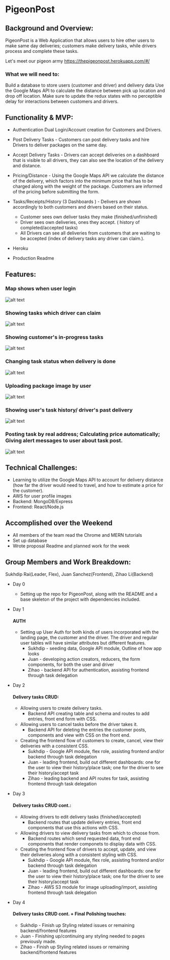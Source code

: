 # PigeonPost

## Background and Overview:
PigeonPost is a Web Application that allows users to hire other users to make same day deliveries; customers make delivery tasks, while drivers process and complete these tasks.

Let's meet our pigeon army https://thepigeonpost.herokuapp.com/#/

### What we will need to:
Build a database to store users (customer and driver) and delivery data
Use the Google Maps API to calculate the distance between pick up location and drop off location.
Make sure to update the redux states with no perceptible delay for interactions between customers and drivers.

## Functionality & MVP:

* Authentication Dual Login/Account creation for Customers and Drivers.

* Post Delivery Tasks -  Customers can post delivery tasks and hire Drivers to deliver packages on the same day.

* Accept Delivery Tasks  - Drivers can accept deliveries on a dashboard that is visible to all drivers, they can also see the location of the delivery and distance.

* Pricing/Distance - Using the Google Maps API we calculate the distance of the delivery, which factors into the minimum price that has to be charged along with the weight of the package. Customers are informed of the pricing before submitting the form.

* Tasks/Receipts/History (3 Dashboards ) - Delivers are shown accordingly to both customers and drivers based on their status.

  * Customer sees own deliver tasks they make (finished/unfinished)
  * Driver sees own deliveries, ones they accept. ( history of completed/accepted tasks)
  * All Drivers can see all deliveries from customers that are waiting to be accepted (index of delivery tasks any driver can claim.).

* Heroku
* Production Readme


## Features:


### Map shows when user login
![alt text](https://github.com/pockyhao518/pigeon_post/frontend/public/readme/map.gif)


### Showing tasks which driver can claim
![alt text](https://github.com/pockyhao518/pigeon_post/frontend/public/readme/claim.gif)


### Showing customer's in-progress tasks
![alt text](https://github.com/pockyhao518/pigeon_post/frontend/public/readme/progress.gif)


### Changing task status when delivery is done
![alt text](https://github.com/pockyhao518/pigeon_post/frontend/public/readme/status.gif)


### Uploading package image by user
![alt text](https://github.com/pockyhao518/pigeon_post/frontend/public/readme/upload.gif)


### Showing user's task history/ driver's past delivery
![alt text](https://github.com/pockyhao518/pigeon_post/frontend/public/readme/history.gif)


### Posting task by real address; Calculating price automatically; Giving alert messages to user about task post.
![alt text](https://github.com/pockyhao518/pigeon_post/frontend/public/readme/post.gif)


## Technical Challenges:

* Learning to utilize the Google Maps API to account for delivery distance (how far the driver would need to travel, and how to estimate a price for the customer).
* AWS for user profile images
* Backend: MongoDB/Express
* Frontend: React/Node.js


## Accomplished over the Weekend
* All members of the team read the Chrome and MERN tutorials
* Set up database
* Wrote proposal Readme and planned work for the week

## Group Members and Work Breakdown:
Sukhdip Rai(Leader, Flex), Juan Sanchez(Frontend), Zihao Li(Backend)

* Day 0 
  * Setting up the repo for PigeonPost, along with the README and a base skeleton of the project with dependencies included.

* Day 1
  #### AUTH
  * Setting up User Auth for both kinds of users incorporated with the landing page, the customer and the driver. The driver and  regular user tables will have similar attributes but different features.
    * Sukhdip - seeding data, Google API module, Outline of how app looks
    * Juan - developing action creators, reducers, the form components, for both the user and driver
    * Zihao - backend API for authentication, assisting frontend through task delegation

* Day 2
  #### Delivery tasks CRUD:
  * Allowing users to create delivery tasks.
    * Backend API creating table and schema and routes to add entries, front end form with CSS.
  * Allowing users to cancel tasks before the driver takes it.
    * Backend API for deleting the entries the customer posts, components and view with CSS on the front end.
  * Creating the frontend flow of customers to create, cancel, view their deliveries with a consistent CSS.
     * Sukhdip - Google API module, flex role, assisting frontend and/or backend through task delegation
     * Juan - leading frontend, build out different dashboards: one for the user to view their history/place task; one for the driver to see their history/accept task
     * Zihao - leading backend and API routes for task, assisting frontend through task delegation
     
* Day 3
  #### Delivery tasks CRUD cont.:
  * Allowing drivers to edit delivery tasks (finished/accepted)
    * Backend routes that update delivery entries, front end components that use this actions with CSS.
  * Allowing drivers to view delivery tasks from which to choose from.
    * Backend routes which send requested data, front end components that render componets to display data with CSS.
  * Creating the frontend flow of drivers to accept, update, and view their deliveries along with a consistent styling with CSS.
      * Sukhdip - Google API module, flex role, assisting frontend and/or backend through task delegation
     * Juan - leading frontend, build out different dashboards: one for the user to view their history/place task; one for the driver to see their history/accept task
     * Zihao - AWS S3 module for image uploading/import, assisting frontend through task delegation
     
* Day 4
  #### Delivery tasks CRUD cont. + Final Polishing touches:
  * Sukhdip - Finish up Styling related issues or remaining backend/frontend features
  * Juan - Finishing up/continuing any styling needed to pages previously made.
  * Zihao - Finish up Styling related issues or remaining backend/frontend features